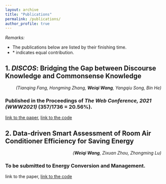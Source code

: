 ```yaml
---
layout: archive
title: "Publications"
permalink: /publications/
author_profile: true
---
```


*Remarks:*
- The publications below are listed by their finishing time.
- \* indicates equal contribution.

## 1. ***DISCOS***: Bridging the Gap between Discourse Knowledge and Commonsense Knowledge

<div style="text-align: right"><i>(Tianqing Fang, Hongming Zhang, <b>Weiqi Wang</b>, Yangqiu Song, Bin He)</i></div>

### Published in the Proceedings of ***The Web Conference, 2021 (WWW2021)*** (357/1736 = 20.56%).

[link to the paper](https://arxiv.org/abs/2101.00154), [link to the code](https://github.com/HKUST-KnowComp/DISCOS-commonsense)


## 2. Data-driven Smart Assessment of Room Air Conditioner Efficiency for Saving Energy

<div style="text-align: right"><i>(<b>Weiqi Wang</b>, Zixuan Zhou, Zhongming Lu)</i></div>

### To be submitted to **Energy Conversion and Management**.

link to the paper, [link to the code](https://github.com/MighTy-Weaver/Inefficient-AC-detection)

